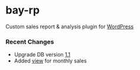 bay-rp
======

Custom sales report &amp; analysis plugin for [WordPress](http://wordpress.org)

### Recent Changes

+ Upgrade DB version [1.1](https://github.com/NuarHaruha/bay-rp/blob/master/libs/install.php "DB Version 1.1")
+ Added [view](https://github.com/NuarHaruha/bay-rp/blob/master/libs/type.php#L103 "RPTYPE::CR_VIEW()") for monthly sales